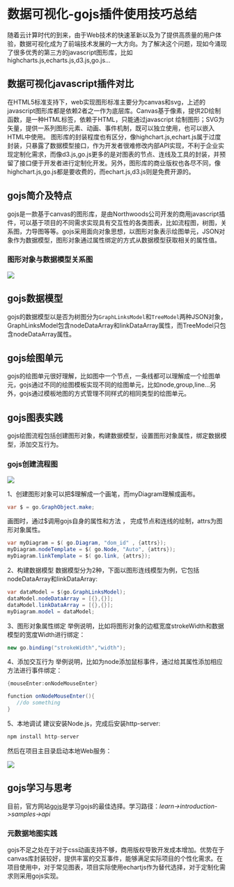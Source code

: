# 数据可视化-gojs插件使用技巧总结

随着云计算时代的到来，由于Web技术的快速革新以及为了提供高质量的用户体验，数据可视化成为了前端技术发展的一大方向。为了解决这个问题，现如今涌现了很多优秀的第三方的javascript图形库，比如highcharts.js,echarts.js,d3.js,go.js…

## 数据可视化javascript插件对比

在HTML5标准支持下，web实现图形标准主要分为canvas和svg，上述的javascript图形库都是依赖2者之一作为底层库。Canvas基于像素，提供2D绘制函数，是一种HTML标签，依赖于HTML，只能通过javascript 绘制图形；SVG为矢量，提供一系列图形元素、动画、事件机制，既可以独立使用，也可以嵌入HTML中使用。 图形库的封装程度也有区分，像highchart.js,echart.js属于过度封装，只暴露了数据模型接口，作为开发者很难修改内部API实现，不利于企业实现定制化需求，而像d3.js,go.js更多的是对图表的节点、连线及工具的封装，并预留了接口便于开发者进行定制化开发。另外，图形库的商业版权也各尽不同，像highchart.js,go.js都是要收费的，而echart.js,d3.js则是免费开源的。

## gojs简介及特点

gojs是一款基于canvas的图形库，是由Northwoods公司开发的商用javascript插件，可以基于项目的不同需求实现具有交互性的各类图表，比如流程图，树图，关系图，力导图等等。gojs采用面向对象思想，以图形对象表示绘图单元，JSON对象作为数据模型，图形对象通过属性绑定的方式从数据模型获取相关的属性值。

### 图形对象与数据模型关系图

![](https://rudy.org.cn/images/gojs/1.png)

## gojs数据模型

gojs的数据模型以是否为树图分为`GraphLinksModel`和`TreeModel`两种JSON对象，GraphLinksModel包含nodeDataArray和linkDataArray属性，而TreeModel只包含nodeDataArray属性。

## gojs绘图单元

gojs的绘图单元很好理解，比如图中一个节点，一条线都可以理解成一个绘图单元，gojs通过不同的绘图模板实现不同的绘图单元，比如node,group,line…另外，gojs通过模板地图的方式管理不同样式的相同类型的绘图单元。

## gojs图表实践

gojs绘图流程包括创建图形对象，构建数据模型，设置图形对象属性，绑定数据模型，添加交互行为。

### gojs创建流程图

![](https://rudy.org.cn/images/gojs/2.png)

1、创建图形对象可以把$理解成一个画笔，而myDiagram理解成画布。
```java
var $ = go.GraphObject.make;
```
画图时，通过$调用gojs自身的属性和方法 ， 完成节点和连线的绘制，attrs为图形对象属性。
```java
var myDiagram = $( go.Diagram, "dom_id" , {attrs});
myDiagram.nodeTemplate = $( go.Node, "Auto", {attrs});
myDiagram.linkTemplate = $( go.link, {attrs});
```
2、构建数据模型 
数据模型分为2种，下面以图形连线模型为例，它包括nodeDataArray和linkDataArray:
```java
var dataModel = $(go.GraphLinksModel);
dataModel.nodeDataArray = [{},{}];
dataModel.linkDataArray = [{},{}];
myDiagram.model = dataModel;
```
3、图形对象属性绑定 
举例说明，比如将图形对象的边框宽度strokeWidth和数据模型的宽度Width进行绑定：
```java
new go.binding("strokeWidth","width");
```
4、添加交互行为 
举例说明，比如为node添加鼠标事件，通过给其属性添加相应方法进行事件绑定：
```java
{mouseEnter:onNodeMouseEnter}

function onNodeMouseEnter(){
   //do something
}
```
5、本地调试 
建议安装Node.js，完成后安装http-server:
```java
npm install http-server
```
然后在项目主目录启动本地Web服务： 

![](https://rudy.org.cn/images/gojs/3.png)

## gojs学习与思考

目前，官方网站[gojs](https://gojs.net/latest/index.html)是学习gojs的最佳选择。学习路径：*learn->introduction->samples->api*

### 元数据地图实践 

gojs不足之处在于对于css动画支持不够，商用版权导致开发成本增加。优势在于canvas库封装较好，提供丰富的交互事件，能够满足实际项目的个性化需求。在项目使用中，对于常见图表，项目实际使用echartjs作为替代选择，对于定制化需求则采用gojs实现。

